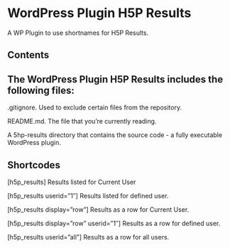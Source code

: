 WordPress Plugin H5P Results
============================
A WP Plugin to use shortnames for H5P Results.

## Contents

## The WordPress Plugin H5P Results includes the following files:

.gitignore. Used to exclude certain files from the repository.

README.md. The file that you’re currently reading.

A 5hp-results directory that contains the source code - a fully executable WordPress plugin.

## Shortcodes

[h5p_results]                           Results listed for Current User 

[h5p_results userid=”1″]                Results listed for defined user. 

[h5p_results display=”row”]             Results as a row for Current User.

[h5p_results display=”row” userid=”1″]  Results as a row for defined user.

[h5p_results userid=”all”]              Results as a row for all users.
